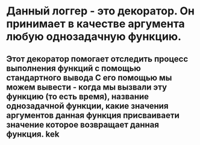 # Данный логгер - это декоратор. Он принимает в качестве аргумента любую однозадачную функцию.
## Этот декоратор помогает отследить процесс выполнения функций с помощью стандартного вывода С его помощью мы можем вывести - когда мы вызвали эту функцию (то есть время),           название однозадачной функции, какие значения аргументов данная функция присваиваети значение которое возвращает данная функция. kek



